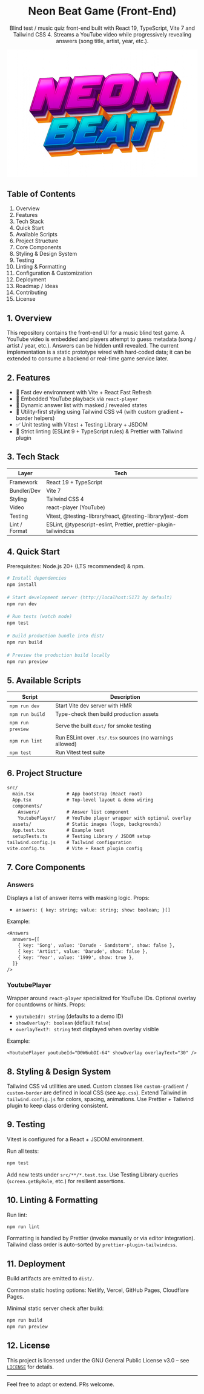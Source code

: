 <div align="center">

# Neon Beat Game (Front-End)

Blind test / music quiz front-end built with React 19, TypeScript, Vite 7 and Tailwind CSS 4. Streams a YouTube video while progressively revealing answers (song title, artist, year, etc.).

![App Screenshot](./src/assets/logo.png)

</div>

## Table of Contents
1. Overview
2. Features
3. Tech Stack
4. Quick Start
5. Available Scripts
6. Project Structure
7. Core Components
8. Styling & Design System
9. Testing
10. Linting & Formatting
11. Configuration & Customization
12. Deployment
13. Roadmap / Ideas
14. Contributing
15. License

## 1. Overview
This repository contains the front-end UI for a music blind test game. A YouTube video is embedded and players attempt to guess metadata (song / artist / year, etc.). Answers can be hidden until revealed. The current implementation is a static prototype wired with hard‑coded data; it can be extended to consume a backend or real-time game service later.

## 2. Features
- 🚀 Fast dev environment with Vite + React Fast Refresh
- 🎵 Embedded YouTube playback via `react-player`
- 🧩 Dynamic answer list with masked / revealed states
- 🎨 Utility-first styling using Tailwind CSS v4 (with custom gradient + border helpers)
- ✅ Unit testing with Vitest + Testing Library + JSDOM
- 🧹 Strict linting (ESLint 9 + TypeScript rules) & Prettier with Tailwind plugin

## 3. Tech Stack
| Layer | Tech |
|-------|------|
| Framework | React 19 + TypeScript |
| Bundler/Dev | Vite 7 |
| Styling | Tailwind CSS 4 |
| Video | react-player (YouTube) |
| Testing | Vitest, @testing-library/react, @testing-library/jest-dom |
| Lint / Format | ESLint, @typescript-eslint, Prettier, prettier-plugin-tailwindcss |

## 4. Quick Start
Prerequisites: Node.js 20+ (LTS recommended) & npm.

```bash
# Install dependencies
npm install

# Start development server (http://localhost:5173 by default)
npm run dev

# Run tests (watch mode)
npm test

# Build production bundle into dist/
npm run build

# Preview the production build locally
npm run preview
```

## 5. Available Scripts
| Script | Description |
|--------|-------------|
| `npm run dev` | Start Vite dev server with HMR |
| `npm run build` | Type-check then build production assets |
| `npm run preview` | Serve the built `dist/` for smoke testing |
| `npm run lint` | Run ESLint over `.ts/.tsx` sources (no warnings allowed) |
| `npm test` | Run Vitest test suite |

## 6. Project Structure
```
src/
  main.tsx            # App bootstrap (React root)
  App.tsx             # Top-level layout & demo wiring
  components/
    Answers/          # Answer list component
    YoutubePlayer/    # YouTube player wrapper with optional overlay
  assets/             # Static images (logo, backgrounds)
  App.test.tsx        # Example test
  setupTests.ts       # Testing Library / JSDOM setup
tailwind.config.js    # Tailwind configuration
vite.config.ts        # Vite + React plugin config
```

## 7. Core Components
### Answers
Displays a list of answer items with masking logic.
Props:
- `answers: { key: string; value: string; show: boolean; }[]`

Example:
```tsx
<Answers
  answers={[
    { key: 'Song', value: 'Darude - Sandstorm', show: false },
    { key: 'Artist', value: 'Darude', show: false },
    { key: 'Year', value: '1999', show: true },
  ]}
/>
```

### YoutubePlayer
Wrapper around `react-player` specialized for YouTube IDs. Optional overlay for countdowns or hints.
Props:
- `youtubeId?: string` (defaults to a demo ID)
- `showOverlay?: boolean` (default `false`)
- `overlayText?: string` text displayed when overlay visible

Example:
```tsx
<YoutubePlayer youtubeId="D0W6ubDI-64" showOverlay overlayText="30" />
```

## 8. Styling & Design System
Tailwind CSS v4 utilities are used. Custom classes like `custom-gradient` / `custom-border` are defined in local CSS (see `App.css`). Extend Tailwind in `tailwind.config.js` for colors, spacing, animations. Use Prettier + Tailwind plugin to keep class ordering consistent.

## 9. Testing
Vitest is configured for a React + JSDOM environment.

Run all tests:
```bash
npm test
```

Add new tests under `src/**/*.test.tsx`. Use Testing Library queries (`screen.getByRole`, etc.) for resilient assertions.

## 10. Linting & Formatting
Run lint:
```bash
npm run lint
```

Formatting is handled by Prettier (invoke manually or via editor integration). Tailwind class order is auto-sorted by `prettier-plugin-tailwindcss`.

## 11. Deployment
Build artifacts are emitted to `dist/`.

Common static hosting options: Netlify, Vercel, GitHub Pages, Cloudflare Pages.

Minimal static server check after build:
```bash
npm run build
npm run preview
```

## 12. License
This project is licensed under the GNU General Public License v3.0 – see [`LICENSE`](./LICENSE) for details.

---
Feel free to adapt or extend. PRs welcome.
